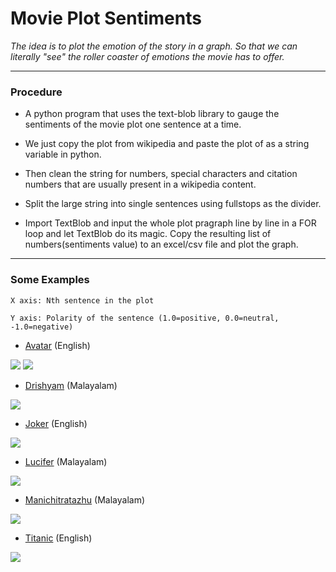 # Movie Plot Sentiments

*The idea is to plot the emotion of the story in a graph. So that we can literally "see" the roller coaster of emotions the movie has to offer.*
___

### Procedure

* A python program that uses the text-blob library to gauge the sentiments of the movie plot one sentence at a time.

* We just copy the plot from wikipedia and paste the plot of as a string variable in python.

* Then clean the string for numbers, special characters and citation numbers that are usually present in a wikipedia content.

* Split the large string into single sentences using fullstops as the divider.

* Import TextBlob and input the whole plot pragraph line by line in a FOR loop and let TextBlob do its magic. Copy the resulting list of numbers(sentiments value) to an excel/csv file and plot the graph.
___

### Some Examples

```X axis: Nth sentence in the plot```

```Y axis: Polarity of the sentence (1.0=positive, 0.0=neutral, -1.0=negative)```

* [Avatar](https://en.wikipedia.org/wiki/Avatar_(2009_film)) (English)

<img src="https://upload.wikimedia.org/wikipedia/en/b/b0/Avatar-Teaser-Poster.jpg"> <img src="https://raw.githubusercontent.com/sarathsajan/movie-plot-sentiments/master/avatar.JPG">

* [Drishyam](https://en.wikipedia.org/wiki/Drishyam) (Malayalam)

<img src="https://raw.githubusercontent.com/sarathsajan/movie-plot-sentiments/master/drishyam.JPG">

* [Joker](https://en.wikipedia.org/wiki/Joker_(2019_film)) (English)

<img src="https://raw.githubusercontent.com/sarathsajan/movie-plot-sentiments/master/joker.JPG">

* [Lucifer](https://en.wikipedia.org/wiki/Lucifer_(film)) (Malayalam)

<img src="https://raw.githubusercontent.com/sarathsajan/movie-plot-sentiments/master/lucifer_malayalam.JPG">

* [Manichitratazhu](https://en.wikipedia.org/wiki/Manichitrathazhu) (Malayalam)

<img src="https://raw.githubusercontent.com/sarathsajan/movie-plot-sentiments/master/manichitrathazhu.JPG">

* [Titanic](https://en.wikipedia.org/wiki/Titanic_(1997_film)) (English)

<img src="https://raw.githubusercontent.com/sarathsajan/movie-plot-sentiments/master/titanic.JPG">
